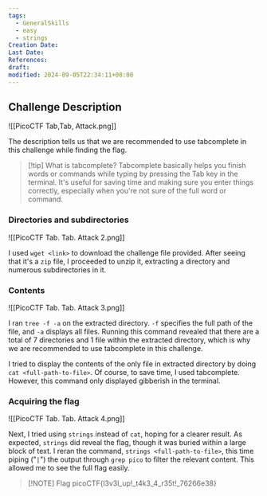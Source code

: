 ```yaml
---
tags:
  - GeneralSkills
  - easy
  - strings
Creation Date: 
Last Date: 
References: 
draft: 
modified: 2024-09-05T22:34:11+08:00
---
```

## Challenge Description

![[PicoCTF Tab,Tab, Attack.png]]

The description tells us that we are recommended to use tabcomplete in this challenge while finding the flag. 

>[!tip] What is tabcomplete?
>Tabcomplete basically helps you finish words or commands while typing by pressing the Tab key in the terminal. It's useful for saving time and making sure you enter things correctly, especially when you're not sure of the full word or command.

### Directories and subdirectories
![[PicoCTF Tab. Tab. Attack 2.png]]

I used `wget <link>` to download the challenge file provided. After seeing that it's a `zip` file, I proceeded to unzip it, extracting a directory and numerous subdirectories in it.

### Contents
![[PicoCTF Tab. Tab. Attack 3.png]]

I ran `tree -f -a` on the extracted directory. `-f` specifies the full path of the file, and `-a` displays all files. Running this command revealed that there are a total of 7 directories and 1 file within the extracted directory, which is why we are recommended to use tabcomplete in this challenge.

I tried to display the contents of the only file in extracted directory by doing `cat <full-path-to-file>`. Of course, to save time, I used tabcomplete. However, this command only displayed gibberish in the terminal. 

### Acquiring the flag
![[PicoCTF Tab. Tab. Attack 4.png]]

Next, I tried using `strings` instead of `cat`, hoping for a clearer result. As expected, `strings` did reveal the flag, though it was buried within a large block of text. I reran the command, `strings <full-path-to-file>`, this time piping ("`|`") the output through `grep pico` to filter the relevant content. This allowed me to see the full flag easily.


> [!NOTE] Flag
> picoCTF{l3v3l_up!_t4k3_4_r35t!_76266e38}